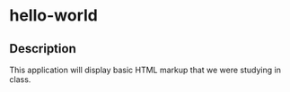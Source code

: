 # hello-world
## Description
This application will display basic HTML markup that we were studying in class.
